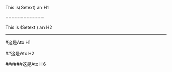 This is(Setext) an H1

 ============= 

This is (Setext ) an H2 

-------------

#这是Atx H1

##这是Atx H2



######这是Atx H6

